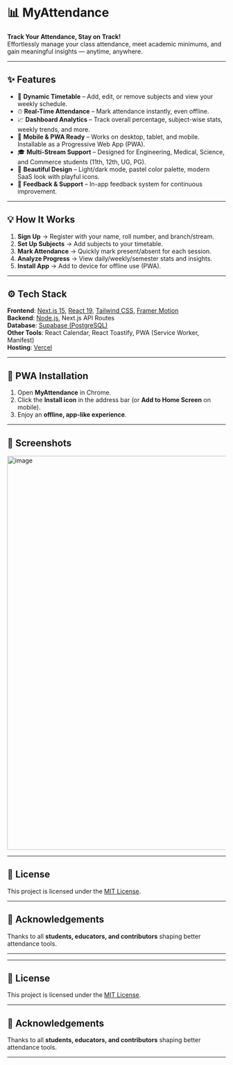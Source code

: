 
# 📊 MyAttendance  
**Track Your Attendance, Stay on Track!**  
Effortlessly manage your class attendance, meet academic minimums, and gain meaningful insights — anytime, anywhere.  

---

## ✨ Features
- 📅 **Dynamic Timetable** – Add, edit, or remove subjects and view your weekly schedule.  
- ⏱ **Real-Time Attendance** – Mark attendance instantly, even offline.  
- 📈 **Dashboard Analytics** – Track overall percentage, subject-wise stats, weekly trends, and more.  
- 📱 **Mobile & PWA Ready** – Works on desktop, tablet, and mobile. Installable as a Progressive Web App (PWA).  
- 🎓 **Multi-Stream Support** – Designed for Engineering, Medical, Science, and Commerce students (11th, 12th, UG, PG).  
- 🎨 **Beautiful Design** – Light/dark mode, pastel color palette, modern SaaS look with playful icons.  
- 💬 **Feedback & Support** – In-app feedback system for continuous improvement.  

---

## 💡 How It Works
1. **Sign Up** → Register with your name, roll number, and branch/stream.  
2. **Set Up Subjects** → Add subjects to your timetable.  
3. **Mark Attendance** → Quickly mark present/absent for each session.  
4. **Analyze Progress** → View daily/weekly/semester stats and insights.  
5. **Install App** → Add to device for offline use (PWA).  

---

## ⚙️ Tech Stack
**Frontend**: [Next.js 15](https://nextjs.org/), [React 19](https://react.dev/), [Tailwind CSS](https://tailwindcss.com/), [Framer Motion](https://www.framer.com/motion/)  
**Backend**: [Node.js](https://nodejs.org/), Next.js API Routes  
**Database**: [Supabase (PostgreSQL)](https://supabase.com/)  
**Other Tools**: React Calendar, React Toastify, PWA (Service Worker, Manifest)  
**Hosting**: [Vercel](https://vercel.com/)  

---

## 📱 PWA Installation
1. Open **MyAttendance** in Chrome.  
2. Click the **Install icon** in the address bar (or **Add to Home Screen** on mobile).  
3. Enjoy an **offline, app-like experience**.  

---

## 🚀 Screenshots
<img width="1874" height="909" alt="image" src="https://github.com/user-attachments/assets/267f153c-f6d4-420a-9d64-4f1044f81a74" />



---

## 📃 License
This project is licensed under the [MIT License](LICENSE).  

---

## 🙏 Acknowledgements
Thanks to all **students, educators, and contributors** shaping better attendance tools.  

---


---

## 📃 License
This project is licensed under the [MIT License](LICENSE).  

---

## 🙏 Acknowledgements
Thanks to all **students, educators, and contributors** shaping better attendance tools.  

---
